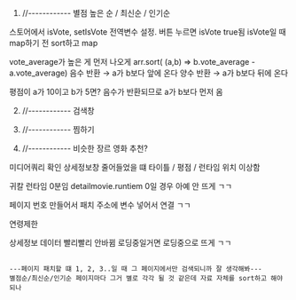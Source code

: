 1) //------------
별점 높은 순 / 최신순 / 인기순

스토어에서 isVote, setIsVote 전역변수 설정.
버튼 누르면 isVote true됨
isVote일 때 map하기 전 sort하고 map

vote_average가 높은 게 먼저 나오게
arr.sort( (a,b) => b.vote_average - a.vote_average)
음수 반환 → a가 b보다 앞에 온다
양수 반환 → a가 b보다 뒤에 온다

평점이 a가 10이고 b가 5면?
음수가 반환되므로 a가 b보다 먼저 옴



2) //------------
검색창



3) //------------
찜하기




4) //------------
비슷한 장르 영화 추천?



미디어쿼리 확인
상세정보창 줄어들었을 떄 타이틀 / 평점 / 런타임 위치 이상함


귀칼 런타임 0분임  detailmovie.runtiem 0일 경우 아예 안 뜨게 ㄱㄱ

페이지 번호 만들어서 패치 주소에 변수 넣어서 연결 ㄱㄱ

연령제한


상세정보 데이터 빨리빨리 안바뀜 로딩중일거면 로딩중으로 뜨게 ㄱㄱ

~~~새로고침 할 때마다 영화 다 리렌더 되니까 최적화 ㄱㄱ~~~

---페이지 패치할 떄 1, 2, 3..일 때 그 페이지에서만 검색되니까 잘 생각해봐---
별점순/최신순/인기순 페이지마다 그거 별로 각각 될 것 같은데 자료 자체를 sort하고 해야되나